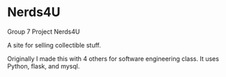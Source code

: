 # Nerds4U
Group 7 Project Nerds4U

A site for selling collectible stuff. 

Originally I made this with 4 others for software engineering class. It uses Python, flask, and mysql.

